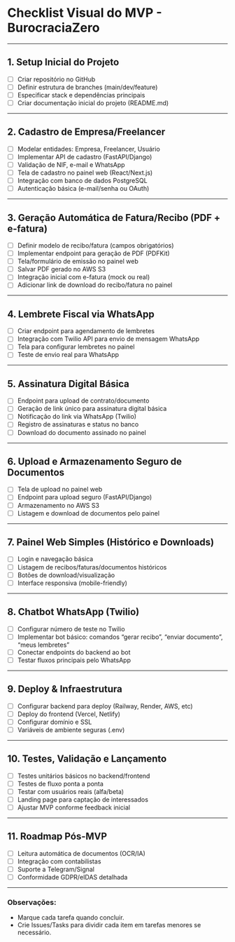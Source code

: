 # Checklist Visual do MVP - BurocraciaZero

---

## 1. Setup Inicial do Projeto

- [ ] Criar repositório no GitHub
- [ ] Definir estrutura de branches (main/dev/feature)
- [ ] Especificar stack e dependências principais
- [ ] Criar documentação inicial do projeto (README.md)

---

## 2. Cadastro de Empresa/Freelancer

- [ ] Modelar entidades: Empresa, Freelancer, Usuário
- [ ] Implementar API de cadastro (FastAPI/Django)
- [ ] Validação de NIF, e-mail e WhatsApp
- [ ] Tela de cadastro no painel web (React/Next.js)
- [ ] Integração com banco de dados PostgreSQL
- [ ] Autenticação básica (e-mail/senha ou OAuth)

---

## 3. Geração Automática de Fatura/Recibo (PDF + e-fatura)

- [ ] Definir modelo de recibo/fatura (campos obrigatórios)
- [ ] Implementar endpoint para geração de PDF (PDFKit)
- [ ] Tela/formulário de emissão no painel web
- [ ] Salvar PDF gerado no AWS S3
- [ ] Integração inicial com e-fatura (mock ou real)
- [ ] Adicionar link de download do recibo/fatura no painel

---

## 4. Lembrete Fiscal via WhatsApp

- [ ] Criar endpoint para agendamento de lembretes
- [ ] Integração com Twilio API para envio de mensagem WhatsApp
- [ ] Tela para configurar lembretes no painel
- [ ] Teste de envio real para WhatsApp

---

## 5. Assinatura Digital Básica

- [ ] Endpoint para upload de contrato/documento
- [ ] Geração de link único para assinatura digital básica
- [ ] Notificação do link via WhatsApp (Twilio)
- [ ] Registro de assinaturas e status no banco
- [ ] Download do documento assinado no painel

---

## 6. Upload e Armazenamento Seguro de Documentos

- [ ] Tela de upload no painel web
- [ ] Endpoint para upload seguro (FastAPI/Django)
- [ ] Armazenamento no AWS S3
- [ ] Listagem e download de documentos pelo painel

---

## 7. Painel Web Simples (Histórico e Downloads)

- [ ] Login e navegação básica
- [ ] Listagem de recibos/faturas/documentos históricos
- [ ] Botões de download/visualização
- [ ] Interface responsiva (mobile-friendly)

---

## 8. Chatbot WhatsApp (Twilio)

- [ ] Configurar número de teste no Twilio
- [ ] Implementar bot básico: comandos “gerar recibo”, “enviar documento”, “meus lembretes”
- [ ] Conectar endpoints do backend ao bot
- [ ] Testar fluxos principais pelo WhatsApp

---

## 9. Deploy & Infraestrutura

- [ ] Configurar backend para deploy (Railway, Render, AWS, etc)
- [ ] Deploy do frontend (Vercel, Netlify)
- [ ] Configurar domínio e SSL
- [ ] Variáveis de ambiente seguras (.env)

---

## 10. Testes, Validação e Lançamento

- [ ] Testes unitários básicos no backend/frontend
- [ ] Testes de fluxo ponta a ponta
- [ ] Testar com usuários reais (alfa/beta)
- [ ] Landing page para captação de interessados
- [ ] Ajustar MVP conforme feedback inicial

---

## 11. Roadmap Pós-MVP

- [ ] Leitura automática de documentos (OCR/IA)
- [ ] Integração com contabilistas
- [ ] Suporte a Telegram/Signal
- [ ] Conformidade GDPR/eIDAS detalhada

---

### Observações:
- Marque cada tarefa quando concluir.
- Crie Issues/Tasks para dividir cada item em tarefas menores se necessário.